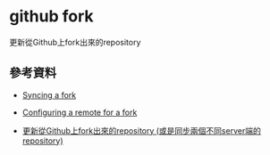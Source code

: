# github fork

更新從Github上fork出來的repository

## 參考資料

* [Syncing a fork](https://help.github.com/articles/syncing-a-fork/)

* [Configuring a remote for a fork](https://help.github.com/articles/configuring-a-remote-for-a-fork/)

* [更新從Github上fork出來的repository (或是同步兩個不同server端的repository)](https://www.peterdavehello.org/2014/02/update_forked_repository/)
